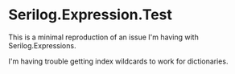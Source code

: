# Serilog.Expression.Test

This is a minimal reproduction of an issue I'm having with Serilog.Expressions.

I'm having trouble getting index wildcards to work for dictionaries.
